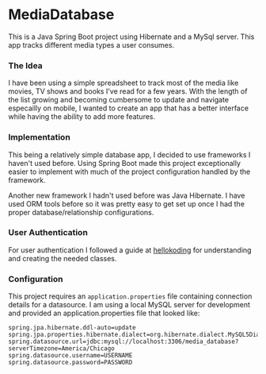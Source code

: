 # MediaDatabase
This is a Java Spring Boot project using Hibernate and a MySql server. This app tracks different media types a user consumes.

### The Idea
I have been using a simple spreadsheet to track most of the media like movies, TV shows and books I've read for a few years. With the length of the list growing and becoming cumbersome to update and navigate especailly on mobile, I wanted to create an app that has a better interface while having the ability to add more features.

### Implementation
This being a relatively simple database app, I decided to use frameworks I haven't used before. Using Spring Boot made this project exceptionally easier to implement with much of the project configuration handled by the framework.

Another new framework I hadn't used before was Java Hibernate. I have used ORM tools before so it was pretty easy to get set up once I had the proper database/relationship configurations.

### User Authentication
For user authentication I followed a guide at [hellokoding](https://hellokoding.com/) for understanding and creating the needed classes.

### Configuration
This project requires an ```application.properties``` file containing connection details for a datasource. I am using a local MySQL server for development and provided an application.properties file that looked like:
```
spring.jpa.hibernate.ddl-auto=update
spring.jpa.properties.hibernate.dialect=org.hibernate.dialect.MySQL5Dialect
spring.datasource.url=jdbc:mysql://localhost:3306/media_database?serverTimezone=America/Chicago
spring.datasource.username=USERNAME
spring.datasource.password=PASSWORD
```
